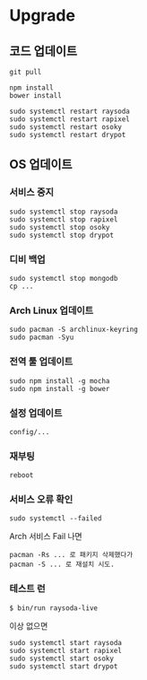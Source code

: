 # Upgrade

## 코드 업데이트

    git pull
    
    npm install
    bower install

    sudo systemctl restart raysoda
    sudo systemctl restart rapixel
    sudo systemctl restart osoky
    sudo systemctl restart drypot

## OS 업데이트

### 서비스 중지

    sudo systemctl stop raysoda
    sudo systemctl stop rapixel
    sudo systemctl stop osoky
    sudo systemctl stop drypot

### 디비 백업

    sudo systemctl stop mongodb
    cp ...

### Arch Linux 업데이트

    sudo pacman -S archlinux-keyring
    sudo pacman -Syu

### 전역 툴 업데이트

    sudo npm install -g mocha
    sudo npm install -g bower

### 설정 업데이트

    config/...

### 재부팅

    reboot

### 서비스 오류 확인

    sudo systemctl --failed

Arch 서비스 Fail 나면

    pacman -Rs ... 로 패키지 삭제했다가
    pacman -S ... 로 재설치 시도.

### 테스트 런

    $ bin/run raysoda-live

이상 없으면

    sudo systemctl start raysoda
    sudo systemctl start rapixel
    sudo systemctl start osoky
    sudo systemctl start drypot
